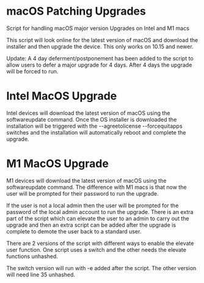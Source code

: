 # macOS Patching Upgrades

Script for handling macOS major version Upgrades on Intel and M1 macs

This script will look online for the latest version of macOS and download the installer and then upgrade the device. This only works on 10.15 and newer.

Update: A 4 day deferment/postponement has been added to the script to allow users to defer a major upgrade for 4 days. After 4 days the upgrade will be forced to run.

# Intel MacOS Upgrade

Intel devices will download the latest version of macOS using the softwareupdate command. Once the OS installer is downloaded the installation will be triggered with the --agreetolicense --forcequitapps switches and the installation will automatically reboot and complete the upgrade.

# M1 MacOS Upgrade

M1 devices will download the latest version of macOS using the softwareupdate command. The difference with M1 macs is that now the user will be prompted for their password to run the upgrade. 

If the user is not a local admin then the user will be prompted for the password of the local admin account to run the upgrade. 
There is an extra part of the script which can elevate the user to an admin to carry out the upgrade and then an extra script can be added after the upgrade is complete to demote the user back to a standard user.

There are 2 versions of the script with different ways to enable the elevate user function. One script uses a switch and the other needs the elevate functions unhashed.

The switch version will run with -e added after the script.
The other version will need line 35 unhashed.
